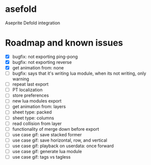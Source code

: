 # asefold
Aseprite Defold integration

# Roadmap and known issues
- [X] bugfix: not exporting ping-pong
- [X] bugfix: not exporting reverse
- [X] get animation from: none
- [ ] bugfix: says that it's writing lua module, when its not writing, only warning
- [ ] repeat last export
- [ ] PT localization
- [ ] store preferences
- [ ] new lua modules export
- [ ] get animation from: layers
- [ ] sheet type: packed
- [ ] sheet type: columns
- [ ] read collision from layer
- [ ] functionality of merge down before export
- [ ] use case gif: save stacked former
- [ ] use case gif: save horizontal, row, and vertical
- [ ] use case gif: playback on userdata: once forward
- [ ] use case gif: generate lua module
- [ ] use case gif: tags vs tagless
